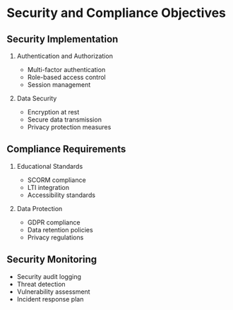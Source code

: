 # Security and Compliance Objectives

## Security Implementation

1. Authentication and Authorization
   - Multi-factor authentication
   - Role-based access control
   - Session management

2. Data Security
   - Encryption at rest
   - Secure data transmission
   - Privacy protection measures

## Compliance Requirements

1. Educational Standards
   - SCORM compliance
   - LTI integration
   - Accessibility standards

2. Data Protection
   - GDPR compliance
   - Data retention policies
   - Privacy regulations

## Security Monitoring

- Security audit logging
- Threat detection
- Vulnerability assessment
- Incident response plan